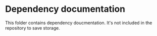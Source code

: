 # Dependency documentation

This folder contains dependency doucmentation.
It's not included in the repository to save storage.